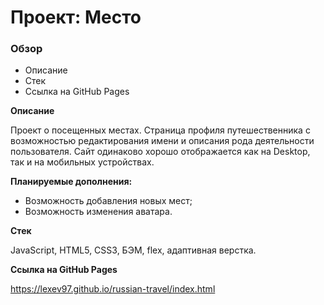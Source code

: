 # Проект: Место

### Обзор
* Описание
* Стек
* Ссылка на GitHub Pages

**Описание**

Проект о посещенных местах. Страница профиля путешественника с возможностью редактирования имени и описания рода деятельности пользователя. 
Сайт одинаково хорошо отображается как на Desktop, так и на мобильных устройствах.

**Планируемые дополнения:**
- Возможность добавления новых мест;
- Возможность изменения аватара.

**Стек**

JavaScript, HTML5, CSS3, БЭМ, flex, адаптивная верстка.

**Ссылка на GitHub Pages**

https://lexev97.github.io/russian-travel/index.html

